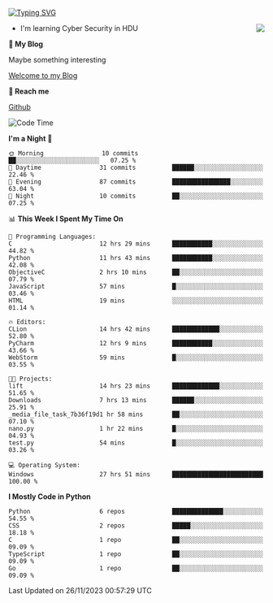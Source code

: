 [![Typing SVG](https://readme-typing-svg.herokuapp.com?font=Fira+Code&pause=1000&random=false&width=450&height=60&lines=Hello+%F0%9F%91%8B%F0%9F%8F%BB;I'm+JBNRZ)](https://git.io/typing-svg)

<a href="#">
  <img align="right" src="https://github-readme-stats.vercel.app/api?username=JBNRZ&show_icons=true&bg_color=15,f2f7fd,E0EAFC" />
</a>

- I'm learning Cyber Security in HDU

 **🌱 My Blog**

Maybe something interesting

[Welcome to my Blog](https://jbnrz.com.cn/)

 **💬 Reach me** 

[Github](https://github.com/JBNRZ)


<!--START_SECTION:waka-->
![Code Time](http://img.shields.io/badge/Code%20Time-131%20hrs%2042%20mins-blue)

**I'm a Night 🦉** 

```text
🌞 Morning                10 commits          ██░░░░░░░░░░░░░░░░░░░░░░░   07.25 % 
🌆 Daytime                31 commits          ██████░░░░░░░░░░░░░░░░░░░   22.46 % 
🌃 Evening                87 commits          ████████████████░░░░░░░░░   63.04 % 
🌙 Night                  10 commits          ██░░░░░░░░░░░░░░░░░░░░░░░   07.25 % 
```


📊 **This Week I Spent My Time On** 

```text
💬 Programming Languages: 
C                        12 hrs 29 mins      ███████████░░░░░░░░░░░░░░   44.82 % 
Python                   11 hrs 43 mins      ███████████░░░░░░░░░░░░░░   42.08 % 
ObjectiveC               2 hrs 10 mins       ██░░░░░░░░░░░░░░░░░░░░░░░   07.79 % 
JavaScript               57 mins             █░░░░░░░░░░░░░░░░░░░░░░░░   03.46 % 
HTML                     19 mins             ░░░░░░░░░░░░░░░░░░░░░░░░░   01.14 % 

🔥 Editors: 
CLion                    14 hrs 42 mins      █████████████░░░░░░░░░░░░   52.80 % 
PyCharm                  12 hrs 9 mins       ███████████░░░░░░░░░░░░░░   43.66 % 
WebStorm                 59 mins             █░░░░░░░░░░░░░░░░░░░░░░░░   03.55 % 

🐱‍💻 Projects: 
lift                     14 hrs 23 mins      █████████████░░░░░░░░░░░░   51.65 % 
Downloads                7 hrs 13 mins       ██████░░░░░░░░░░░░░░░░░░░   25.91 % 
_media_file_task_7b36f19d1 hr 58 mins        ██░░░░░░░░░░░░░░░░░░░░░░░   07.10 % 
nano.py                  1 hr 22 mins        █░░░░░░░░░░░░░░░░░░░░░░░░   04.93 % 
test.py                  54 mins             █░░░░░░░░░░░░░░░░░░░░░░░░   03.26 % 

💻 Operating System: 
Windows                  27 hrs 51 mins      █████████████████████████   100.00 % 
```

**I Mostly Code in Python** 

```text
Python                   6 repos             ██████████████░░░░░░░░░░░   54.55 % 
CSS                      2 repos             █████░░░░░░░░░░░░░░░░░░░░   18.18 % 
C                        1 repo              ██░░░░░░░░░░░░░░░░░░░░░░░   09.09 % 
TypeScript               1 repo              ██░░░░░░░░░░░░░░░░░░░░░░░   09.09 % 
Go                       1 repo              ██░░░░░░░░░░░░░░░░░░░░░░░   09.09 % 
```




 Last Updated on 26/11/2023 00:57:29 UTC
<!--END_SECTION:waka-->

